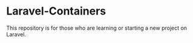 # Laravel-Containers
This repository is for those who are learning or starting a new project on Laravel.
